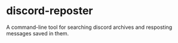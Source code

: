 # discord-reposter
A command-line tool for searching discord archives and resposting messages saved in them.
